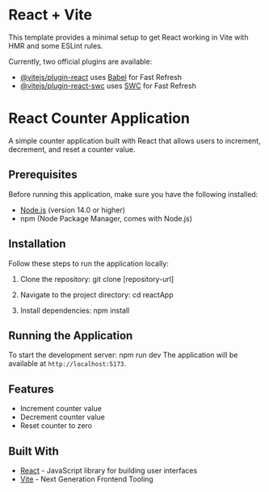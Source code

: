 # React + Vite

This template provides a minimal setup to get React working in Vite with HMR and some ESLint rules.

Currently, two official plugins are available:

- [@vitejs/plugin-react](https://github.com/vitejs/vite-plugin-react/blob/main/packages/plugin-react/README.md) uses [Babel](https://babeljs.io/) for Fast Refresh
- [@vitejs/plugin-react-swc](https://github.com/vitejs/vite-plugin-react-swc) uses [SWC](https://swc.rs/) for Fast Refresh

# React Counter Application

A simple counter application built with React that allows users to increment, decrement, and reset a counter value.

## Prerequisites

Before running this application, make sure you have the following installed:
- [Node.js](https://nodejs.org/) (version 14.0 or higher)
- npm (Node Package Manager, comes with Node.js)

## Installation

Follow these steps to run the application locally:

1. Clone the repository:
   git clone [repository-url]

2. Navigate to the project directory:
   cd reactApp


3. Install dependencies:
   npm install

## Running the Application

To start the development server:  npm run dev
The application will be available at `http://localhost:5173`.

## Features

- Increment counter value
- Decrement counter value
- Reset counter to zero

## Built With

- [React](https://reactjs.org/) - JavaScript library for building user interfaces
- [Vite](https://vitejs.dev/) - Next Generation Frontend Tooling


